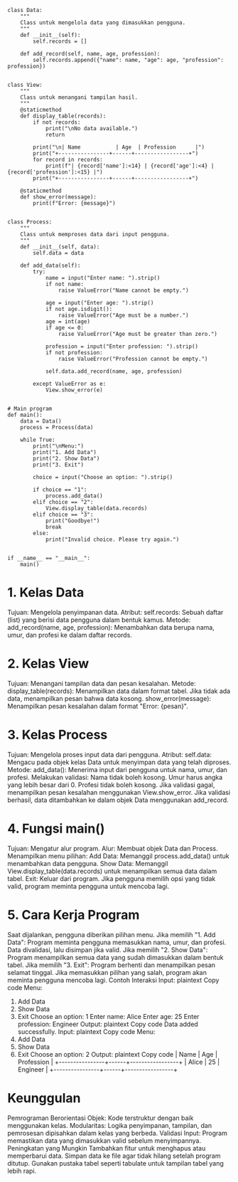 ```
class Data:
    """
    Class untuk mengelola data yang dimasukkan pengguna.
    """
    def __init__(self):
        self.records = []

    def add_record(self, name, age, profession):
        self.records.append({"name": name, "age": age, "profession": profession})


class View:
    """
    Class untuk menangani tampilan hasil.
    """
    @staticmethod
    def display_table(records):
        if not records:
            print("\nNo data available.")
            return

        print("\n| Name           | Age  | Profession      |")
        print("+----------------+------+-----------------+")
        for record in records:
            print(f"| {record['name']:<14} | {record['age']:<4} | {record['profession']:<15} |")
        print("+----------------+------+-----------------+")

    @staticmethod
    def show_error(message):
        print(f"Error: {message}")


class Process:
    """
    Class untuk memproses data dari input pengguna.
    """
    def __init__(self, data):
        self.data = data

    def add_data(self):
        try:
            name = input("Enter name: ").strip()
            if not name:
                raise ValueError("Name cannot be empty.")

            age = input("Enter age: ").strip()
            if not age.isdigit():
                raise ValueError("Age must be a number.")
            age = int(age)
            if age <= 0:
                raise ValueError("Age must be greater than zero.")

            profession = input("Enter profession: ").strip()
            if not profession:
                raise ValueError("Profession cannot be empty.")

            self.data.add_record(name, age, profession)

        except ValueError as e:
            View.show_error(e)


# Main program
def main():
    data = Data()
    process = Process(data)

    while True:
        print("\nMenu:")
        print("1. Add Data")
        print("2. Show Data")
        print("3. Exit")

        choice = input("Choose an option: ").strip()

        if choice == "1":
            process.add_data()
        elif choice == "2":
            View.display_table(data.records)
        elif choice == "3":
            print("Goodbye!")
            break
        else:
            print("Invalid choice. Please try again.")


if __name__ == "__main__":
    main()
```
# 1. Kelas Data
Tujuan: Mengelola penyimpanan data.
Atribut:
self.records: Sebuah daftar (list) yang berisi data pengguna dalam bentuk kamus.
Metode:
add_record(name, age, profession): Menambahkan data berupa nama, umur, dan profesi ke dalam daftar records.
# 2. Kelas View
Tujuan: Menangani tampilan data dan pesan kesalahan.
Metode:
display_table(records):
Menampilkan data dalam format tabel.
Jika tidak ada data, menampilkan pesan bahwa data kosong.
show_error(message):
Menampilkan pesan kesalahan dalam format "Error: {pesan}".
# 3. Kelas Process
Tujuan: Mengelola proses input data dari pengguna.
Atribut:
self.data: Mengacu pada objek kelas Data untuk menyimpan data yang telah diproses.
Metode:
add_data():
Menerima input dari pengguna untuk nama, umur, dan profesi.
Melakukan validasi:
Nama tidak boleh kosong.
Umur harus angka yang lebih besar dari 0.
Profesi tidak boleh kosong.
Jika validasi gagal, menampilkan pesan kesalahan menggunakan View.show_error.
Jika validasi berhasil, data ditambahkan ke dalam objek Data menggunakan add_record.
# 4. Fungsi main()
Tujuan: Mengatur alur program.
Alur:
Membuat objek Data dan Process.
Menampilkan menu pilihan:
Add Data: Memanggil process.add_data() untuk menambahkan data pengguna.
Show Data: Memanggil View.display_table(data.records) untuk menampilkan semua data dalam tabel.
Exit: Keluar dari program.
Jika pengguna memilih opsi yang tidak valid, program meminta pengguna untuk mencoba lagi.
# 5. Cara Kerja Program
Saat dijalankan, pengguna diberikan pilihan menu.
Jika memilih "1. Add Data":
Program meminta pengguna memasukkan nama, umur, dan profesi.
Data divalidasi, lalu disimpan jika valid.
Jika memilih "2. Show Data":
Program menampilkan semua data yang sudah dimasukkan dalam bentuk tabel.
Jika memilih "3. Exit":
Program berhenti dan menampilkan pesan selamat tinggal.
Jika memasukkan pilihan yang salah, program akan meminta pengguna mencoba lagi.
Contoh Interaksi
Input:
plaintext
Copy code
Menu:
1. Add Data
2. Show Data
3. Exit
Choose an option: 1
Enter name: Alice
Enter age: 25
Enter profession: Engineer
Output:
plaintext
Copy code
Data added successfully.
Input:
plaintext
Copy code
Menu:
1. Add Data
2. Show Data
3. Exit
Choose an option: 2
Output:
plaintext
Copy code
| Name           | Age  | Profession      |
+----------------+------+-----------------+
| Alice          | 25   | Engineer        |
+----------------+------+-----------------+
# Keunggulan
Pemrograman Berorientasi Objek: Kode terstruktur dengan baik menggunakan kelas.
Modularitas: Logika penyimpanan, tampilan, dan pemrosesan dipisahkan dalam kelas yang berbeda.
Validasi Input: Program memastikan data yang dimasukkan valid sebelum menyimpannya.
Peningkatan yang Mungkin
Tambahkan fitur untuk menghapus atau memperbarui data.
Simpan data ke file agar tidak hilang setelah program ditutup.
Gunakan pustaka tabel seperti tabulate untuk tampilan tabel yang lebih rapi.
